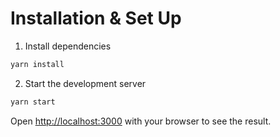 # Installation & Set Up
1. Install dependencies
```bash
yarn install
```
2. Start the development server
```bash
yarn start
```

Open [http://localhost:3000](http://localhost:3000) with your browser to see the result.
